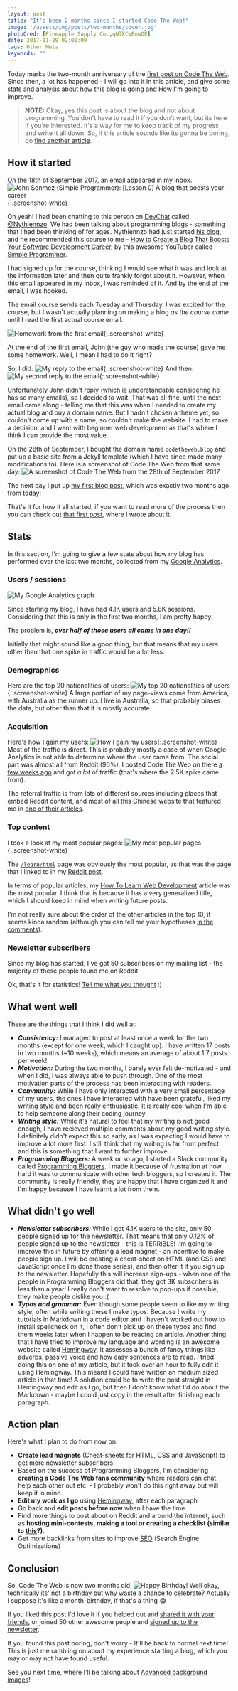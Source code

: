 ```yaml
---
layout: post
title: "It's been 2 months since I started Code The Web!"
image: '/assets/img/posts/two-months/cover.jpg'
photoCred: [Pineapple Supply Co.,qWlkCwBnwOE]
date: 2017-11-29 02:00:00
tags: Other Meta
keywords: ""
---
```

Today marks the two-month anniversary of the [first post on Code The Web][first-post]. Since then, a lot has happened - I will go into it in this article, and give some stats and analysis about how this blog is going and How I'm going to improve.

> **NOTE:** Okay, yes this post is about the blog and not about programming. You don't have to read it if you don't want, but its here if you're interested. It's a way for me to keep track of my progress and write it all down. So, if this article sounds like its gonna be boring, go [find another article](/).

## How it started
On the 18th of September 2017, an email appeared in my inbox.
![John Sonmez (Simple Programmer): [Lesson 0] A blog that boosts your career][intro-email]{:.screenshot-white}

Oh yeah! I had been chatting to this person on [DevChat][devchat] called [@Nythiennzo][nythiennzo]. We had been talking about programming blogs - something that I had been thinking of for ages. Nythiennzo had just started [his blog][nythiennzo], and he recommended this course to me - [How to Create a Blog That Boosts Your Software Development Career][blog-course], by this awesome YouTuber called [Simple Programmer][sp].

I had signed up for the course, thinking I would see what it was and look at the information later and then quite frankly forgot about it. However, when this email appeared in my inbox, I was reminded of it. And by the end of the email, I was hooked.

The email course sends each Tuesday and Thursday. I was excited for the course, but I wasn't actually planning on making a blog *as the course came* until I read the first actual course email.

![Homework from the first email][hw-1]{:.screenshot-white}

At the end of the first email, John (the guy who made the course) gave me some homework. Well, I mean I had to do it right?

So, I did:
![My reply to the email][hw-1-reply]{:.screenshot-white}
And then:
![My second reply to the email][hw-1-reply-2]{:.screenshot-white}

Unfortunately John didn't reply (which is understandable considering he has so many emails), so I decided to wait. That was all fine, until the next email came along - telling me that this was when I needed to create my actual blog and buy a domain name. But I hadn't chosen a theme yet, so couldn't come up with a name, so couldn't make the website. I had to make a decision, and I went with beginner web development as that's where I think I can provide the most value.

On the 28th of September, I bought the domain name `codetheweb.blog` and put up a basic site from a Jekyll template (which I have since made many modifications to). Here is a screenshot of Code The Web from that same day:
![A screenshot of Code The Web from the 28th of September 2017][first-day]

The next day I put up [my first blog post][first-post], which was exactly two months ago from today!

That's it for how it all started, if you want to read more of the process then you can check out [that first post][first-post], where I wrote about it.

## Stats
In this section, I'm going to give a few stats about how my blog has performed over the last two months, collected from my [Google Analytics][ga].

### Users / sessions

![My Google Analytics graph][ga-home-graph]

Since starting my blog, I have had 4.1K users and 5.8K sessions. Considering that this is only in the first two months, I am pretty happy.

The problem is, _**over half of those users all came in one day!!**_

Initially that might sound like a good thing, but that means that my users other than that one spike in traffic would be a lot less.

### Demographics
Here are the top 20 nationalities of users:
![My top 20 nationalities of users][ga-geo]{:.screenshot-white}
A large portion of my page-views come from America, with Australia as the runner up. I live in Australia, so that probably biases the data, but other than that it is mostly accurate.

### Acquisition
Here's how I gain my users:
![How I gain my users][ga-acquisition]{:.screenshot-white}
Most of the traffic is direct. This is probably mostly a case of when Google Analytics is not able to determine where the user came from. The social part was almost all from Reddit (96%), I posted Code The Web on there [a few weeks ago][reddit-post] and got *a lot* of traffic (that's where the 2.5K spike came from).

The referral traffic is from lots of different sources including places that embed Reddit content, and most of all this Chinese website that featured me in [one of their articles][infoq].

### Top content
I took a look at my most popular pages:
![My most popular pages][ga-content]{:.screenshot-white}

The [`/learn/html`][html] page was obviously the most popular, as that was the page that I linked to in my [Reddit post][reddit-post].

In terms of popular articles, my [How To Learn Web Development][how-to-learn-webdev] article was the most popular. I think that is because it has a very generalized title, which I should keep in mind when writing future posts.

I'm not really sure about the order of the other articles in the top 10, it seems kinda random (although you can tell me your hypotheses [in the comments][comments]).

### Newsletter subscribers
Since my blog has started, I've got 50 subscribers on my mailing list - the majority of these people found me on Reddit

Ok, that's it for statistics! [Tell me what you thought][comments] :)

## What went well
These are the things that I think I did well at:
- _**Consistency:**_ I managed to post at least once a week for the two months (except for one week, which I caught up). I have written 17 posts in two months (~10 weeks), which means an average of about 1.7 posts per week!
- _**Motivation:**_ During the two months, I barely ever felt de-motivated - and when I did, I was always able to push through. One of the most motivation parts of the process has been interacting with readers.
- _**Community:**_ While I have only interacted with a very small percentage of my users, the ones I have interacted with have been grateful, liked my writing style and been really enthusiastic. It is really cool when I'm able to help someone along their coding journey.
- _**Writing style:**_ While it's natural to feel that my writing is not good enough, I have recieved multiple comments about my good writing style. I definitely didn't expect this so early, as I was expecting I would have to improve a lot more first. I still think that my writing is far from perfect and this is something that I want to further improve.
- _**Programming Bloggers:**_ A week or so ago, I started a Slack community called [Programming Bloggers][programming-bloggers]. I made it because of frustration at how hard it was to communicate with other tech bloggers, so I created it. The community is really friendly, they are happy that I have organized it and I'm happy because I have learnt a lot from them.

## What didn't go well
- _**Newsletter subscribers:**_ While I got 4.1K users to the site, only 50 people signed up for the newsletter. That means that only *0.12%* of people signed up to the newsletter - this is TERRIBLE! I'm going to improve this in future by offering a lead magnet - an incentive to make people sign up. I will be creating a cheat-sheet on HTML (and CSS and JavaScript once I'm done those series), and then offer it if you sign up to the newsletter. Hopefully this will increase sign-ups - when one of the people in Programming Bloggers did that, they got 3K subscribers in less than a year! I really don't want to resolve to pop-ups if possible, they make people dislike you :(
- _**Typos and grammar:**_ Even though some people seem to like my writing style, often while writing these I make typos. Because I write my tutorials in Markdown in a code editor and I haven't worked out how to install spellcheck on it, I often don't pick up on these typos and find them weeks later when I happen to be reading an article. Another thing that I have tried to improve my language and wording is an awesome website called [Hemingway][hemingway]. It assesses a bunch of fancy things like adverbs, passive voice and how easy sentences are to read. I tried doing this on one of my article, but it took over an hour to fully edit it using Hemingway. This means I could have written an medium sized article in that time! A solution could be to write the post straight in Hemingway and edit as I go, but then I don't know what I'd do about the Markdown - maybe I could just copy in the result after finishing each paragraph.

## Action plan
Here's what I plan to do from now on:
- **Create lead magnets** (Cheat-sheets for HTML, CSS and JavaScript) to get more newsletter subscribers
- Based on the success of Programming Bloggers, I'm considering **creating a Code The Web fans community** where readers can chat, help each other out etc. - I probably won't do this right away but will keep it in mind.
- **Edit my work as I go** using [Hemingway][hemingway], after each paragraph
- Go back and **edit posts before now** when I have the time
- Find more things to post about on Reddit and around the internet, such as **hosting mini-contests, making a tool or creating a checklist (similar to [this][front-end-checklist]?)**.
- Get more backlinks from sites to improve [SEO][seo] (Search Engine Optimizations)

## Conclusion
So, Code The Web is now two months old!
![Happy Birthday!][happy-birthday]
Well okay, technically its' not a birthday but why waste a chance to celebrate? Actually I suppose it's like a month-birthday, if that's a thing &#128514;<!--http://graphemica.com/%F0%9F%98%82-->

If you liked this post I'd love it if you helped out and [shared it with your friends][share], or joined 50 other awesome people and [signed up to the newsletter][newsletter].

If you found this post boring, don't worry - It'll be back to normal next time! This is just me rambling on about my experience starting a blog, which you may or may not have found useful.

See you next time, where I'll be talking about [Advanced background images][advanced-background-images]!


[first-post]: /2017/09/29/welcome/
[devchat]: /2017/11/24/devchat/
[nythiennzo]: https://www.nythiennzo.codes/
[blog-course]: simpleprogrammer.com/blog-course
[sp]: https://www.youtube.com/user/jsonmez
[ga]: https://analytics.google.com/
[reddit-post]: https://www.reddit.com/r/learnprogramming/comments/7c7rd5/i_just_finished_writing_9_tutorials_on_html/
[infoq]: http://www.infoq.com/cn/news/2017/11/arch-weekly-39
[how-to-learn-webdev]: /2017/10/04/how-to-learn-web-development/
[programming-bloggers]: https://programmingbloggers.herokuapp.com/
[hemingway]: http://www.hemingwayapp.com/
[front-end-checklist]: https://frontendchecklist.io/
[seo]: {{site.newsletter}}
[advanced-background-images]: {{site.newsletter}}

[intro-email]: /assets/img/posts/two-months/intro-email.png
[hw-1]: /assets/img/posts/two-months/hw-1.png
[hw-1-reply]: /assets/img/posts/two-months/hw-1-reply.png
[hw-1-reply-2]: /assets/img/posts/two-months/hw-1-reply-2.png
[first-day]: /assets/img/posts/two-months/first-day.png
[ga-home-graph]: /assets/img/posts/two-months/ga-home-graph.png
[ga-geo]: /assets/img/posts/two-months/ga-geo.png
[ga-acquisition]: /assets/img/posts/two-months/ga-acquisition.png
[ga-content]: /assets/img/posts/two-months/ga-content.png
[happy-birthday]: /assets/img/posts/two-months/happy-birthday.gif

[html]: /learn/html
[css]: /learn/css
[share]: {{site.share}}
[comments]: {{site.comments}}
[newsletter]: {{site.newsletter}}